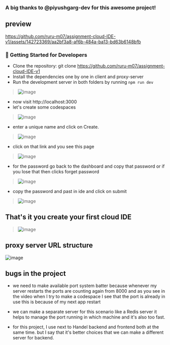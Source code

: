### A big thanks to @piyushgarg-dev for this awesome project!

## preview

https://github.com/ruru-m07/assignment-cloud-IDE-v1/assets/142723369/aa2bf3a8-af6b-484a-ba13-bd63b6148bfb


### 🚀 Getting Started for Developers

- Clone the repository: git clone https://github.com/ruru-m07/assignment-cloud-IDE-v1
- Install the dependencies one by one in client and proxy-server
- Run the development server in both folders by running `npm run dev`

> ![image](https://github.com/ruru-m07/assignment-cloud-IDE-v1/assets/142723369/21ffb415-2828-43a9-92a4-e5cfe80443fa)

- now visit http://localhost:3000
- let's create some codespaces

> ![image](https://github.com/ruru-m07/assignment-cloud-IDE-v1/assets/142723369/aa68b8e8-dcb3-4838-b92d-8c031c360489)

- enter a unique name and click on Create.

> ![image](https://github.com/ruru-m07/assignment-cloud-IDE-v1/assets/142723369/3144f364-08cf-457f-82ef-c79fa9520a8b)

- click on that link and you see this page

> ![image](https://github.com/ruru-m07/assignment-cloud-IDE-v1/assets/142723369/a7c3a042-a043-460f-b649-64f967bcaeb8)

- for the password go back to the dashboard and copy that password or if you lose that then clicks forget password

> ![image](https://github.com/ruru-m07/assignment-cloud-IDE-v1/assets/142723369/73b22b14-e085-46a3-bab9-e45814ce2a41)

- copy the password and past in ide and click on submit

> ![image](https://github.com/ruru-m07/assignment-cloud-IDE-v1/assets/142723369/85f043f5-253f-47f3-bebf-fd49d703a29d)

## That's it you create your first cloud IDE

> ![image](https://github.com/ruru-m07/assignment-cloud-IDE-v1/assets/142723369/51035401-7bf2-481e-9388-372433686727)

## proxy server URL structure

![image](https://github.com/ruru-m07/assignment-cloud-IDE-v1/assets/142723369/27123044-a5c1-46cb-8ee2-f4f1c4c05a12)

## bugs in the project

- we need to make available port system batter because whenever my server restarts the ports are counting again from 8000 and as you see in the video when I try to make a codespace I see that the port is already in use this is because of my next app restart

- we can make a separate server for this scenario like a Redis server it helps to manage the port running in which machine and it's also too fast.

- for this project, I use next to Handel backend and frontend both at the same time. but I say that it's better choices that we can make a different server for backend.

